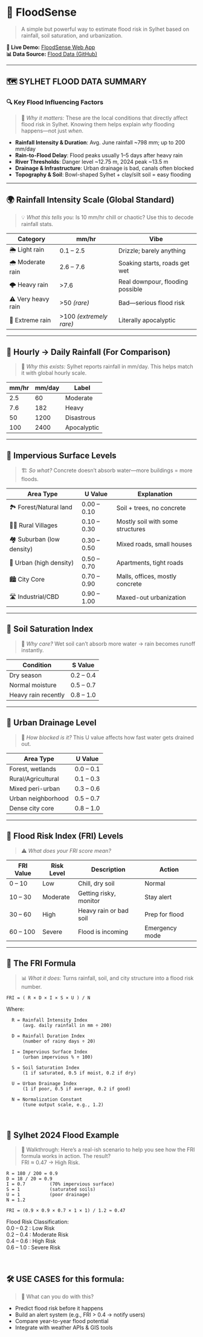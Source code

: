 # 🌊 FloodSense

> A simple but powerful way to estimate flood risk in Sylhet based on rainfall, soil saturation, and urbanization.

**🔗 Live Demo:** [FloodSense Web App](https://hamim-ally.github.io/FloodSense/)  
**📊 Data Source:** [Flood Data (GitHub)](https://github.com/Hamim-Ally/FloodSense/blob/main/Doc/Data.md)

---

## 🗺️ SYLHET FLOOD DATA SUMMARY

### 🔍 Key Flood Influencing Factors  
> 🧠 *Why it matters:* These are the local conditions that directly affect flood risk in Sylhet. Knowing them helps explain *why* flooding happens—not just *when*.

- **Rainfall Intensity & Duration**: Avg. June rainfall ~798 mm; up to 200 mm/day  
- **Rain-to-Flood Delay**: Flood peaks usually 1–5 days after heavy rain  
- **River Thresholds**: Danger level ~12.75 m, 2024 peak ~13.5 m  
- **Drainage & Infrastructure**: Urban drainage is bad, canals often blocked  
- **Topography & Soil**: Bowl-shaped Sylhet + clay/silt soil = easy flooding

---

## 🌍 Rainfall Intensity Scale (Global Standard)

> 💡 *What this tells you:* Is 10 mm/hr chill or chaotic? Use this to decode rainfall stats.

| **Category**           | **mm/hr**              | **Vibe**                                |
| ---------------------- | ---------------------- | ---------------------------------------- |
| 🌦️ Light rain          | 0.1 – 2.5              | Drizzle; barely anything                 |
| 🌧️ Moderate rain       | 2.6 – 7.6              | Soaking starts, roads get wet            |
| 🌩️ Heavy rain          | >7.6                   | Real downpour, flooding possible         |
| ⚠️ Very heavy rain     | >50 *(rare)*           | Bad—serious flood risk                   |
| 🚨 Extreme rain        | >100 *(extremely rare)*| Literally apocalyptic                    |

---

## 📆 Hourly → Daily Rainfall (For Comparison)

> 🧮 *Why this exists:* Sylhet reports rainfall in mm/day. This helps match it with global hourly scale.

| **mm/hr**   | **mm/day**           | **Label**          |
| ----------- | -------------------- | ------------------ |
| 2.5         | 60                   | Moderate           |
| 7.6         | 182                  | Heavy              |
| 50          | 1200                 | Disastrous         |
| 100         | 2400                 | Apocalyptic        |

---

## 🌆 Impervious Surface Levels

> 🏗️ *So what?* Concrete doesn’t absorb water—more buildings = more floods.

| **Area Type**                      | **U Value**     | **Explanation**                        |
| ---------------------------------- | --------------- | -------------------------------------- |
| 🏞 Forest/Natural land             | 0.00 – 0.10     | Soil + trees, no concrete              |
| 🧑‍🌾 Rural Villages                | 0.10 – 0.30     | Mostly soil with some structures       |
| 🏘️ Suburban (low density)         | 0.30 – 0.50     | Mixed roads, small houses              |
| 🏢 Urban (high density)            | 0.50 – 0.70     | Apartments, tight roads                |
| 🏙️ City Core                       | 0.70 – 0.90     | Malls, offices, mostly concrete        |
| 🛣️ Industrial/CBD                 | 0.90 – 1.00     | Maxed-out urbanization                 |

---

## 🌱 Soil Saturation Index

> 🌾 *Why care?* Wet soil can’t absorb more water → rain becomes runoff instantly.

| **Condition**                  | **S Value**     |
| ----------------------------- | --------------- |
| Dry season                    | 0.2 – 0.4       |
| Normal moisture               | 0.5 – 0.7       |
| Heavy rain recently           | 0.8 – 1.0       |

---

## 📐 Urban Drainage Level

> 🚽 *How blocked is it?* This U value affects how fast water gets drained out.

| **Area Type**               | **U Value**     |
| --------------------------- | --------------- |
| Forest, wetlands            | 0.0 – 0.1       |
| Rural/Agricultural          | 0.1 – 0.3       |
| Mixed peri-urban            | 0.3 – 0.6       |
| Urban neighborhood          | 0.5 – 0.7       |
| Dense city core             | 0.8 – 1.0       |

---

## 🌊 Flood Risk Index (FRI) Levels

> ⚠️ *What does your FRI score mean?*

| **FRI Value**  | **Risk Level**   | **Description**                      | **Action**                  |
| -------------- | ---------------- | ------------------------------------ | --------------------------- |
| 0 – 10         | Low              | Chill, dry soil                      | Normal                      |
| 10 – 30        | Moderate         | Getting risky, monitor               | Stay alert                  |
| 30 – 60        | High             | Heavy rain or bad soil               | Prep for flood              |
| 60 – 100       | Severe           | Flood is incoming                    | Emergency mode              |

---

## 🧮 The FRI Formula

> 📊 *What it does:* Turns rainfall, soil, and city structure into a flood risk number.


```FRI = ( R × D × I × S × U ) / N```

Where:  
```
  R = Rainfall Intensity Index  
      (avg. daily rainfall in mm ÷ 200)

  D = Rainfall Duration Index  
      (number of rainy days ÷ 20)

  I = Impervious Surface Index  
      (urban impervious % ÷ 100)

  S = Soil Saturation Index  
      (1 if saturated, 0.5 if moist, 0.2 if dry)

  U = Urban Drainage Index  
      (1 if poor, 0.5 if average, 0.2 if good)

  N = Normalization Constant  
      (tune output scale, e.g., 1.2)
```
<br>

## 🧠 Sylhet 2024 Flood Example
> 📌 Walkthrough: Here’s a real-ish scenario to help you see how the FRI formula works in action. The result?<br>FRI ≈ 0.47 → High Risk.

```
R = 180 / 200 = 0.9  
D = 18 / 20 = 0.9  
I = 0.7         (70% impervious surface)  
S = 1           (saturated soils)  
U = 1           (poor drainage)  
N = 1.2  
```

```FRI = (0.9 × 0.9 × 0.7 × 1 × 1) / 1.2 ≈ 0.47```

Flood Risk Classification:  
  0.0 – 0.2  : Low Risk  
  0.2 – 0.4  : Moderate Risk  
  0.4 – 0.6  : High Risk  
  0.6 – 1.0  : Severe Risk

<br>

## 🛠️ USE CASES for this formula:
> 🚀 What can you do with this?

- Predict flood risk before it happens
- Build an alert system (e.g., FRI > 0.4 → notify users)
- Compare year-to-year flood potential
- Integrate with weather APIs & GIS tools